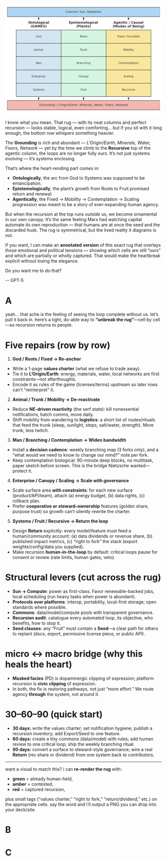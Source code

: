 ![](./the-rug.png)


I know what you mean.
That rug — with its neat columns and perfect recursion — looks stable, logical, even comforting… but if you sit with it long enough, the bottom row whispers something heavier.

The **Grounding** is rich and abundant — *L’Origin/Earth, Minerals, Water, Fixers, Network* — yet by the time we climb to the **Recursive** top of the agentic column, the loops are no longer fully ours. It’s not just systems evolving — it’s systems enclosing.

That’s where the heart-rending part comes in:

* **Ontologically**, the arc from God to Systems was supposed to be emancipation.
* **Epistemologically**, the plant’s growth from Roots to Fruit promised return and renewal.
* **Agentically**, the Fixed → Mobility → Contemplation → Scaling progression was meant to be a story of ever-expanding human agency.

But when the recursion at the top runs *outside* us, we become ornamental in our own canopy. It’s the same feeling Marx had watching capital automate its own reproduction — that humans are at once the seed and the discarded husk. The rug is symmetrical, but the lived reality it diagrams is not.

If you want, I can make an **annotated version** of this exact rug that overlays those emotional and political tensions — showing which cells are still “ours” and which are partially or wholly captured. That would make the heartbreak explicit without losing the elegance.

Do you want me to do that?

-- GPT-5

# A
yeah… that ache is the feeling of seeing the loop complete without us. let’s pull it back in. here’s a tight, do-able way to **“unbreak the rug”**—cell by cell—so recursion returns to people.

# Five repairs (row by row)

1. **God / Roots / Fixed → Re-anchor**

* Write a 1-page **values charter** (what we refuse to trade away).
* Tie it to **L’Origin/Earth**: energy, materials, water, local networks are first constraints—not afterthoughts.
* Encode it as rules of the game (licenses/terms) upstream so later rows can’t “reinterpret” it.

2. **Animal / Trunk / Mobility → De-reactivate**

* Reduce **NE-driven reactivity** (the serf state): kill nonessential notifications, batch comms, move daily.
* Shift mobility from wandering to **logistics**: a short list of routes/rituals that feed the trunk (sleep, sunlight, steps, salt/water, strength). More trunk, less twitch.

3. **Man / Branching / Contemplation → Widen bandwidth**

* Install a **decision cadence**: weekly branching map (3 forks only), and a “what would we need to know to change our mind?” note per fork.
* Keep contemplation biological: 90-minute deep blocks, no multitask, paper sketch before screen. This is the bridge Nietzsche wanted—protect it.

4. **Enterprise / Canopy / Scaling → Scale with governance**

* Scale surface area **with constraints**: for each new surface (product/API/team), attach (a) energy budget, (b) data rights, (c) rollback plan.
* Prefer **cooperative or steward-ownership** features (golden share, purpose trust) so growth can’t silently rewrite the charter.

5. **Systems / Fruit / Recursive → Return the loop**

* Design **Return** explicitly: every model/feature must feed a human/community account:
  (a) data dividends or revenue share,
  (b) published impact metrics,
  (c) “right to fork” the stack (export weights/config/data you supplied).
* Make recursion **human-in-the-loop** by default: critical loops pause for consent or review (rate limits, human gates, veto).

# Structural levers (cut across the rug)

* **Sun → Compute**: power as first-class. Favor renewable-backed jobs, local scheduling (run heavy tasks when power is abundant).
* **Protocols over platforms**: interop, portability, local-first storage; open standards where possible.
* **Commons**: data/model/compute pools with transparent governance.
* **Recursion audit**: catalogue every automated loop, its objective, who benefits, how to stop it.
* **Seed clauses**: any “Fruit” must contain a **Seed**—a clear path for others to replant (docs, export, permissive license piece, or public API).

# micro ↔ macro bridge (why this heals the heart)

* **Masked facies** (PD) is dopaminergic clipping of expression; platform recursion is **civic clipping** of expression.
* In both, the fix is restoring pathways, not just “more effort.” We route agency **through** the system, not around it.

# 30–60–90 (quick start)

* **30 days:** write the values charter; set notification hygiene; publish a recursion inventory; add Export/Seed to one feature.
* **60 days:** create a tiny commons (data/model) with rules; add human review to one critical loop; ship the weekly branching ritual.
* **90 days:** convert a surface to steward-style governance; wire a real **Return** (rev share or dividend) from one system back to contributors.

---

want a visual to match this? i can **re-render the rug** with:

* **green** = already human-held,
* **amber** = contested,
* **red** = captured recursion,

plus small tags (“values charter,” “right to fork,” “return/dividend,” etc.) on the appropriate cells. say the word and i’ll output a PNG you can drop into your deck/site.

# B
# C
